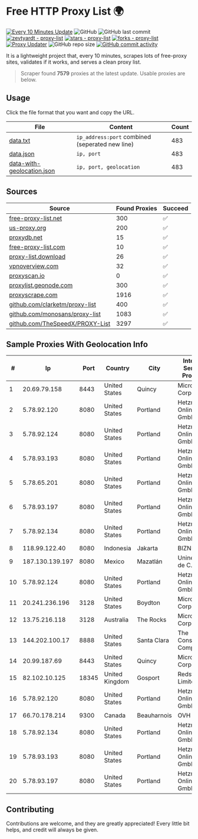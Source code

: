 
# Free HTTP Proxy List 🌍

[![Every 10 Minutes Update](https://github.com/mertguvencli/http-proxy-list/actions/workflows/main.yml/badge.svg?branch=main)](https://github.com/mertguvencli/http-proxy-list/actions/workflows/main.yml)
![GitHub](https://img.shields.io/github/license/mertguvencli/http-proxy-list)
![GitHub last commit](https://img.shields.io/github/last-commit/mertguvencli/http-proxy-list)
[![zevtyardt - proxy-list](https://img.shields.io/static/v1?label=zevtyardt&message=proxy-list&color=blue&logo=github)](https://github.com/zevtyardt/proxy-list "Go to GitHub repo")
[![stars - proxy-list](https://img.shields.io/github/stars/zevtyardt/proxy-list?style=social)](https://github.com/zevtyardt/proxy-list)
[![forks - proxy-list](https://img.shields.io/github/forks/zevtyardt/proxy-list?style=social)](https://github.com/zevtyardt/proxy-list)
[![Proxy Updater](https://github.com/zevtyardt/proxy-list/workflows/Proxy%20Updater/badge.svg)](https://github.com/zevtyardt/proxy-list/actions?query=workflow:"Proxy+Updater")
![GitHub repo size](https://img.shields.io/github/repo-size/zevtyardt/proxy-list)
[![GitHub commit activity](https://img.shields.io/github/commit-activity/m/zevtyardt/proxy-list?logo=commits)](https://github.com/zevtyardt/proxy-list/commits/main)

It is a lightweight project that, every 10 minutes, scrapes lots of free-proxy sites, validates if it works, and serves a clean proxy list.

> Scraper found **7579** proxies at the latest update. Usable proxies are below.

## Usage

Click the file format that you want and copy the URL.

|File|Content|Count|
|----|-------|-----|
|[data.txt](https://raw.githubusercontent.com/mertguvencli/http-proxy-list/main/proxy-list/data.txt)|`ip_address:port` combined (seperated new line)|483|
|[data.json](https://raw.githubusercontent.com/mertguvencli/http-proxy-list/main/proxy-list/data.json)|`ip, port`|483|
|[data-with-geolocation.json](https://raw.githubusercontent.com/mertguvencli/http-proxy-list/main/proxy-list/data-with-geolocation.json)|`ip, port, geolocation`|483|

## Sources

|Source|Found Proxies|Succeed|
|------|-------------|-------|
|[free-proxy-list.net](https://free-proxy-list.net)|300|✅|
|[us-proxy.org](https://www.us-proxy.org)|200|✅|
|[proxydb.net](http://proxydb.net)|15|✅|
|[free-proxy-list.com](https://free-proxy-list.com/?page=&port=&type%5B%5D=http&type%5B%5D=https&up_time=0&search=Search)|10|✅|
|[proxy-list.download](https://www.proxy-list.download/HTTP)|26|✅|
|[vpnoverview.com](https://vpnoverview.com/privacy/anonymous-browsing/free-proxy-servers)|32|✅|
|[proxyscan.io](https://www.proxyscan.io)|0|✅|
|[proxylist.geonode.com](https://proxylist.geonode.com/api/proxy-list?limit=300&page=1&sort_by=lastChecked&sort_type=desc&protocols=http,https)|300|✅|
|[proxyscrape.com](https://api.proxyscrape.com/v2/?request=displayproxies&protocol=http&timeout=10000&country=all&ssl=all&anonymity=all)|1916|✅|
|[github.com/clarketm/proxy-list](https://raw.githubusercontent.com/clarketm/proxy-list/master/proxy-list-raw.txt)|400|✅|
|[github.com/monosans/proxy-list](https://raw.githubusercontent.com/monosans/proxy-list/main/proxies/http.txt)|1083|✅|
|[github.com/TheSpeedX/PROXY-List](https://raw.githubusercontent.com/TheSpeedX/PROXY-List/master/http.txt)|3297|✅|


## Sample Proxies With Geolocation Info

|#|Ip|Port|Country|City|Internet Service Provider|
|-|--|----|-------|----|-------------------------|
|1|20.69.79.158|8443|United States|Quincy|Microsoft Corporation|
|2|5.78.92.120|8080|United States|Portland|Hetzner Online GmbH|
|3|5.78.92.124|8080|United States|Portland|Hetzner Online GmbH|
|4|5.78.93.193|8080|United States|Portland|Hetzner Online GmbH|
|5|5.78.65.201|8080|United States|Portland|Hetzner Online GmbH|
|6|5.78.93.197|8080|United States|Portland|Hetzner Online GmbH|
|7|5.78.92.134|8080|United States|Portland|Hetzner Online GmbH|
|8|118.99.122.40|8080|Indonesia|Jakarta|BIZNET|
|9|187.130.139.197|8080|Mexico|Mazatlán|Uninet S.A. de C.V.|
|10|5.78.92.124|8080|United States|Portland|Hetzner Online GmbH|
|11|20.241.236.196|3128|United States|Boydton|Microsoft Corporation|
|12|13.75.216.118|3128|Australia|The Rocks|Microsoft Corporation|
|13|144.202.100.17|8888|United States|Santa Clara|The Constant Company|
|14|20.99.187.69|8443|United States|Quincy|Microsoft Corporation|
|15|82.102.10.125|18345|United Kingdom|Gosport|Redstation Limited|
|16|5.78.92.120|8080|United States|Portland|Hetzner Online GmbH|
|17|66.70.178.214|9300|Canada|Beauharnois|OVH SAS|
|18|5.78.92.134|8080|United States|Portland|Hetzner Online GmbH|
|19|5.78.93.193|8080|United States|Portland|Hetzner Online GmbH|
|20|5.78.93.197|8080|United States|Portland|Hetzner Online GmbH|



## Contributing

Contributions are welcome, and they are greatly appreciated! Every
little bit helps, and credit will always be given.

